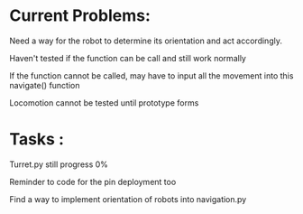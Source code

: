 # Current Problems:
Need a way for the robot to determine its orientation and act accordingly.

Haven't tested if the function can be call and still work normally

If the function cannot be called, may have to input all the movement into this navigate() function

Locomotion cannot be tested until prototype forms

# Tasks :
Turret.py still progress 0%

Reminder to code for the pin deployment too

Find a way to implement orientation of robots into navigation.py
